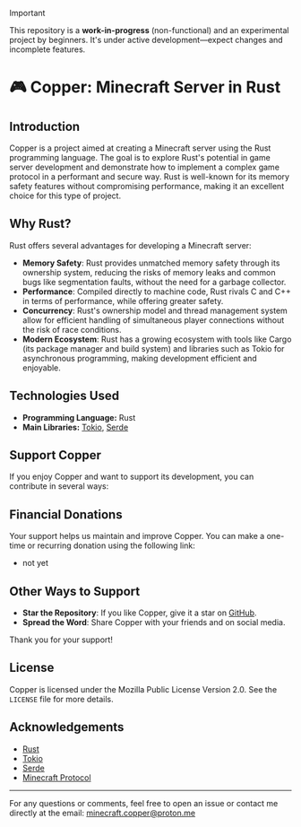 > [!IMPORTANT]
> This repository is a **work-in-progress** (non-functional) and an experimental project by beginners. It's under active development—expect changes and incomplete features.

# 🎮 Copper: Minecraft Server in Rust

## Introduction

Copper is a project aimed at creating a Minecraft server using the Rust programming language. The goal is to explore Rust's potential in game server development and demonstrate how to implement a complex game protocol in a performant and secure way. Rust is well-known for its memory safety features without compromising performance, making it an excellent choice for this type of project.

## Why Rust?

Rust offers several advantages for developing a Minecraft server:

- **Memory Safety**: Rust provides unmatched memory safety through its ownership system, reducing the risks of memory leaks and common bugs like segmentation faults, without the need for a garbage collector.
- **Performance**: Compiled directly to machine code, Rust rivals C and C++ in terms of performance, while offering greater safety.
- **Concurrency**: Rust's ownership model and thread management system allow for efficient handling of simultaneous player connections without the risk of race conditions.
- **Modern Ecosystem**: Rust has a growing ecosystem with tools like Cargo (its package manager and build system) and libraries such as Tokio for asynchronous programming, making development efficient and enjoyable.

## Technologies Used

- **Programming Language:** Rust
- **Main Libraries:** [Tokio](https://tokio.rs/), [Serde](https://serde.rs/)

## Support Copper

If you enjoy Copper and want to support its development, you can contribute in several ways:

## Financial Donations

Your support helps us maintain and improve Copper. You can make a one-time or recurring donation using the following link:

- not yet

## Other Ways to Support

- **Star the Repository**: If you like Copper, give it a star on [GitHub](https://github.com/Copper-minecraft-server/Copper).
- **Spread the Word**: Share Copper with your friends and on social media.

Thank you for your support!

## License

Copper is licensed under the Mozilla Public License Version 2.0. See the `LICENSE` file for more details.

## Acknowledgements

- [Rust](https://www.rust-lang.org/)
- [Tokio](https://tokio.rs/)
- [Serde](https://serde.rs/)
- [Minecraft Protocol](https://wiki.vg/Protocol)

---

For any questions or comments, feel free to open an issue or contact me directly at the email: [minecraft.copper@proton.me](mailto:minecraft.copper@proton.me)
